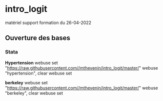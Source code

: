 # intro_logit
matériel support formation du 26-04-2022


## Ouverture des bases 


### Stata

**Hypertension**
webuse set "https://raw.githubusercontent.com//mthevenin/intro_logit/master/"
webuse  "hypertension", clear
webuse set

**berkeley**
webuse set "https://raw.githubusercontent.com//mthevenin/intro_logit/master/"
webuse  "berkeley", clear
webuse set
